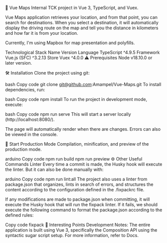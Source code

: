 🤖 Vue Maps
Internal TCK project in Vue 3, TypeScript, and Vuex.

Vue Maps application retrieves your location, and from that point, you can search for destinations. When you select a destination, it will automatically display the driving route on the map and tell you the distance in kilometers and how far it is from your location.

Currently, I'm using Mapbox for map presentation and polyfills.

Technological Stack
Name	Version
Language	TypeScript	^4.9.5
Framework	Vue.js (SFC)	^3.2.13
Store	Vuex	^4.0.0
⚠️ Prerequisites
Node v18.10.0 or later version.

🛠 Installation
Clone the project using git:

bash
Copy code
git clone git@github.com:Amampel/Vue-Maps.git
To install dependencies, run:

bash
Copy code
npm install
To run the project in development mode, execute:

bash
Copy code
npm run serve
This will start a server locally (http://localhost:8080/).

The page will automatically render when there are changes. Errors can also be viewed in the console.

📌 Start Production Mode
Compilation, minification, and preview of the production mode.

arduino
Copy code
npm run build
npm run preview
⚙️ Other Useful Commands
Linter
Every time a commit is made, the Husky hook will execute the linter. But it can also be done manually with:

arduino
Copy code
npm run lint:all
The project also uses a linter from package.json that organizes, lints in search of errors, and structures the content according to the configuration defined in the .fixpackrc file.

If any modifications are made to package.json when committing, it will execute the Husky hook that will run the fixpack linter. If it fails, we should execute the following command to format the package.json according to the defined rules:

Copy code
fixpack
📍 Interesting Points
Development Notes:
The entire application is built using Vue 3, specifically the Composition API using the syntactic sugar script setup. For more information, refer to Docs.
